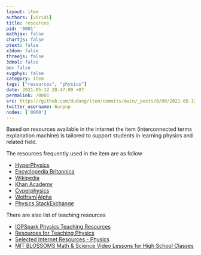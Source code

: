 ```yaml
---
layout: item
authors: [viridi]
title: resources
pid: '0001'
mathjax: false
chartjs: false
ptext: false
x3dom: false
threejs: false
3dmol: false
oo: false
svgphys: false
category: item
tags: ["resources", "physics"]
date: 2021-05-12 20:47:00 +07
permalink: /0001
src: https://github.com/dudung/item/commits/main/_posts/0/00/2021-05-12-resources.md
twitter_username: 6unpnp
nodes: ['0000']
---
```

Based on resources available in the internet the item (interconnected terms explanation machine) is tailored to support students in learning physics and related field.

The resources frequently used in the item are as follow
+ [HyperPhysics](http://hyperphysics.phy-astr.gsu.edu/hbase/index.html)
+ [Encyclopedia Britannica](https://www.britannica.com/science/physics-science)
+ [Wikipedia](https://en.wikipedia.org/wiki/Portal:Physics)
+ [Khan Academy](https://www.khanacademy.org/science/physics)
+ [Cyperphysics](https://www.cyberphysics.co.uk/)
+ [Wolfram\|Alpha](https://www.wolframalpha.com/examples/science-and-technology/physics/)
+ [Physics StackExchange](https://physics.stackexchange.com/)


There are also list of teaching resources
+ [IOPSpark Physics Teaching Resources](https://spark.iop.org/)
+ [Resources for Teaching Physics](http://www.csun.edu/science/physics/index.html)
+ [Selected Internet Resources - Physics](https://www.loc.gov/rr/scitech/selected-internet/physics.html)
+ [MIT BLOSSOMS Math & Science Video Lessons for High School Classes](https://blossoms.mit.edu/resources/physics_resources)